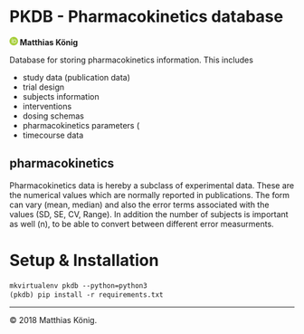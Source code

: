 # PKDB - Pharmacokinetics database

<b><a href="https://orcid.org/0000-0003-1725-179X" title="https://orcid.org/0000-0003-1725-179X"><img src="./docs/images/orcid.png" height="15"/></a> Matthias König</b>

Database for storing pharmacokinetics information.
This includes
- study data (publication data)
- trial design
- subjects information
- interventions
- dosing schemas
- pharmacokinetics parameters (
- timecourse data

## pharmacokinetics
Pharmacokinetics data is hereby a subclass of experimental data. 
These are the numerical values which are normally reported in publications.
The form can vary (mean, median) and also the error terms associated with the values (SD, SE, CV, Range). 
In addition the number of subjects is important as well (n), to be able to convert between different error
measurments.

# Setup & Installation
```
mkvirtualenv pkdb --python=python3
(pkdb) pip install -r requirements.txt
```

----
&copy; 2018 Matthias König.
